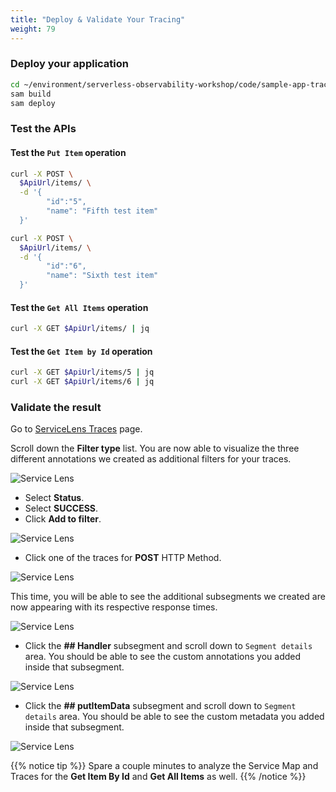 ```yaml
---
title: "Deploy & Validate Your Tracing"
weight: 79
---
```


### Deploy your application

```sh
cd ~/environment/serverless-observability-workshop/code/sample-app-tracing
sam build
sam deploy
```

### Test the APIs 

#### Test the `Put Item` operation

```sh
curl -X POST \
  $ApiUrl/items/ \
  -d '{
        "id":"5",  
        "name": "Fifth test item"
  }'

curl -X POST \
  $ApiUrl/items/ \
  -d '{
        "id":"6",  
        "name": "Sixth test item"
  }'
```

#### Test the `Get All Items` operation

```sh
curl -X GET $ApiUrl/items/ | jq
```

#### Test the `Get Item by Id` operation

```sh
curl -X GET $ApiUrl/items/5 | jq
curl -X GET $ApiUrl/items/6 | jq
```

### Validate the result

Go to [ServiceLens Traces](https://console.aws.amazon.com/cloudwatch/home?#servicelens:traces) page.

Scroll down the **Filter type** list. You are now able to visualize the three different annotations we created as additional filters for your traces.

![Service Lens](/images/subsegment_1.png)

- Select **Status**.
- Select **SUCCESS**.
- Click **Add to filter**.

![Service Lens](/images/subsegment_2.png)

- Click one of the traces for **POST** HTTP Method.

![Service Lens](/images/subsegment_3.png)

This time, you will be able to see the additional subsegments we created are now appearing with its respective response times.

![Service Lens](/images/subsegment_4.png)

- Click the **## Handler** subsegment and scroll down to `Segment details` area. You should be able to see the custom annotations you added inside that subsegment.

![Service Lens](/images/subsegment_5.png)

- Click the **## putItemData** subsegment and scroll down to `Segment details` area. You should be able to see the custom metadata you added inside that subsegment.

![Service Lens](/images/subsegment_6.png)

{{% notice tip %}}
Spare a couple minutes to analyze the Service Map and Traces for the **Get Item By Id** and **Get All Items** as well.
{{% /notice %}}
